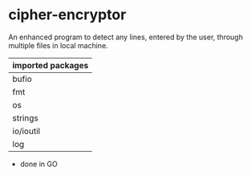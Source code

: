 # cipher-encryptor

An enhanced program to detect any lines, entered by the user, through multiple files in local machine. 

| imported packages|
| ------ | 
| bufio | 
| fmt | 
| os | 
| strings | 
| io/ioutil | 
| log | 

- done in GO  
